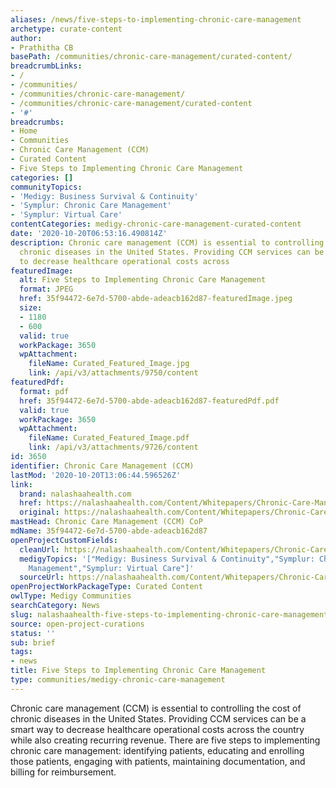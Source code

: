 ```yaml
---
aliases: /news/five-steps-to-implementing-chronic-care-management
archetype: curate-content
author:
- Prathitha CB
basePath: /communities/chronic-care-management/curated-content/
breadcrumbLinks:
- /
- /communities/
- /communities/chronic-care-management/
- /communities/chronic-care-management/curated-content
- '#'
breadcrumbs:
- Home
- Communities
- Chronic Care Management (CCM)
- Curated Content
- Five Steps to Implementing Chronic Care Management
categories: []
communityTopics:
- 'Medigy: Business Survival & Continuity'
- 'Symplur: Chronic Care Management'
- 'Symplur: Virtual Care'
contentCategories: medigy-chronic-care-management-curated-content
date: '2020-10-20T06:53:16.490814Z'
description: Chronic care management (CCM) is essential to controlling the cost of
  chronic diseases in the United States. Providing CCM services can be a smart way
  to decrease healthcare operational costs across
featuredImage:
  alt: Five Steps to Implementing Chronic Care Management
  format: JPEG
  href: 35f94472-6e7d-5700-abde-adeacb162d87-featuredImage.jpeg
  size:
  - 1180
  - 600
  valid: true
  workPackage: 3650
  wpAttachment:
    fileName: Curated_Featured_Image.jpg
    link: /api/v3/attachments/9750/content
featuredPdf:
  format: pdf
  href: 35f94472-6e7d-5700-abde-adeacb162d87-featuredPdf.pdf
  valid: true
  workPackage: 3650
  wpAttachment:
    fileName: Curated_Featured_Image.pdf
    link: /api/v3/attachments/9726/content
id: 3650
identifier: Chronic Care Management (CCM)
lastMod: '2020-10-20T13:06:44.596526Z'
link:
  brand: nalashaahealth.com
  href: https://nalashaahealth.com/Content/Whitepapers/Chronic-Care-Management-Nalashaa.pdf
  original: https://nalashaahealth.com/Content/Whitepapers/Chronic-Care-Management-Nalashaa.pdf
mastHead: Chronic Care Management (CCM) CoP
mdName: 35f94472-6e7d-5700-abde-adeacb162d87
openProjectCustomFields:
  cleanUrl: https://nalashaahealth.com/Content/Whitepapers/Chronic-Care-Management-Nalashaa.pdf
  medigyTopics: '["Medigy: Business Survival & Continuity","Symplur: Chronic Care
    Management","Symplur: Virtual Care"]'
  sourceUrl: https://nalashaahealth.com/Content/Whitepapers/Chronic-Care-Management-Nalashaa.pdf
openProjectWorkPackageType: Curated Content
owlType: Medigy Communities
searchCategory: News
slug: nalashaahealth-five-steps-to-implementing-chronic-care-management
source: open-project-curations
status: ''
sub: brief
tags:
- news
title: Five Steps to Implementing Chronic Care Management
type: communities/medigy-chronic-care-management
---
```


<p>Chronic care management (CCM) is essential to controlling the cost of chronic diseases in the United States. Providing CCM services can be a smart way to decrease healthcare operational costs across the country while also creating recurring revenue. There are five steps to implementing chronic care management: identifying patients, educating and enrolling those patients, engaging with patients, maintaining documentation, and billing for reimbursement.</p>